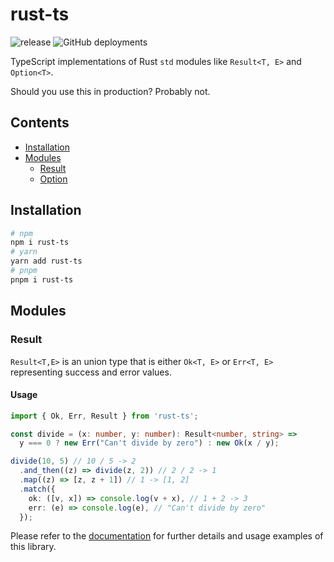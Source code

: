 # rust-ts

![release](https://github.com/drewxs/rust-ts/actions/workflows/release.yml/badge.svg)
![GitHub deployments](https://img.shields.io/github/deployments/drewxs/rust-ts/production?label=docs&logo=vercel&logoColor=white)

TypeScript implementations of Rust `std` modules like `Result<T, E>` and `Option<T>`.

Should you use this in production? Probably not.

## Contents

- [Installation](#Installation)
- [Modules](#Modules)
  - [Result](#Result)
  - [Option](#Option)

## Installation

```bash
# npm
npm i rust-ts
# yarn
yarn add rust-ts
# pnpm
pnpm i rust-ts
```

## Modules

### Result

`Result<T,E>` is an union type that is either `Ok<T, E>` or `Err<T, E>` representing success and error values.

#### Usage

```ts
import { Ok, Err, Result } from 'rust-ts';

const divide = (x: number, y: number): Result<number, string> =>
  y === 0 ? new Err("Can't divide by zero") : new Ok(x / y);

divide(10, 5) // 10 / 5 -> 2
  .and_then((z) => divide(z, 2)) // 2 / 2 -> 1
  .map((z) => [z, z + 1]) // 1 -> [1, 2]
  .match({
    ok: ([v, x]) => console.log(v + x), // 1 + 2 -> 3
    err: (e) => console.log(e), // "Can't divide by zero"
  });
```

Please refer to the [documentation](https://rust-ts.vercel.app/) for further details and usage examples of this library.
